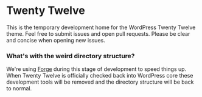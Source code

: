 # Twenty Twelve

This is the temporary development home for the WordPress Twenty Twelve theme. Feel free to submit issues and open pull requests. Please be clear and concise when opening new issues.

### What's with the weird directory structure?

We're using [Forge](https://github.com/thethemefoundry/forge) during this stage of development to speed things up. When Twenty Twelve is officially checked back into WordPress core these development tools will be removed and the directory structure will be back to normal.